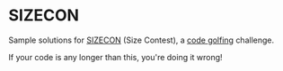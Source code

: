 # SIZECON
Sample solutions for [SIZECON](https://www.spoj.com/problems/SIZECON/) (Size Contest), a [code golfing](https://en.wikipedia.org/wiki/Code_golf) challenge.

If your code is any longer than this, you're doing it wrong!
